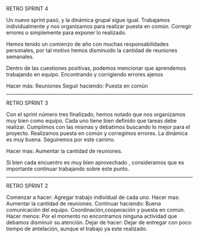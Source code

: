 RETRO SPRINT 4 

Un nuevo sprint pasó, y la dinámica grupal sigue igual. Trabajamos individualmente y nos organizamos para realizar puesta en común. Corregir errores o simplemente para exponer lo realizado.

Hemos tenido un comienzo de año con muchas responsabilidades personales, por tal motivo hemos disminuido la cantidad de reuniones semanales. 

Dentro de las cuestiones positivas, podemos mencionar que aprendemos trabajando en equipo. Encontrando y corrigiendo errores ajenos 

Hacer más: Reuniones 
Seguir haciendo: Puesta en común

________________________________________________________________________________________________________________________________________


RETRO SPRINT 3 

Con el sprint número tres finalizado, hemos notado que nos organizamos muy bien como equipo. Cada uno  tiene bien definido que tareas
debe realizar. Cumplimos con las mismas y debatimos buscando lo mejor para el proyecto.
Realizamos puesta en común y corregimos errores. La dinámica es muy buena. Seguiremos  por este camino.

Hacer mas: Aumentar la cantidad de reuniones.

Si bien cada encuentro es muy bien aprovechado , consideramos que es importante  continuar trabajando sobre este punto. 



___________________________________________________________________________________________________________________________________________________


RETRO SPRINT 2

Comenzar a hacer: Agregar trabajo individual de cada uno. 
Hacer mas: Aumentar la cantidad de reuniones. 
Continuar haciendo: Buena comunicación del equipo. Coordinación,cooperación y puesta en común.
Hacer menos: Por el momento no encontramos ninguna actividad que debamos disminuir su atención.
Dejar de hacer: Dejar de entregar con poco tiempo de antelación, aunque el trabajo ya este realizado. 


